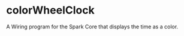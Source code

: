 colorWheelClock
===============

A Wiring program for the Spark Core that displays the time as a color.
